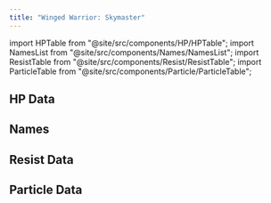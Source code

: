 ```yaml
---
title: "Winged Warrior: Skymaster"
---
```


import HPTable from "@site/src/components/HP/HPTable";
import NamesList from "@site/src/components/Names/NamesList";
import ResistTable from "@site/src/components/Resist/ResistTable";
import ParticleTable from "@site/src/components/Particle/ParticleTable";

## HP Data

<HPTable item_key="wingedwarriorskymaster" data_src="enemy" />

## Names

<NamesList item_key="wingedwarriorskymaster" data_src="enemy" />

## Resist Data

<ResistTable item_key="wingedwarriorskymaster" data_src="enemy" />

## Particle Data

<ParticleTable item_key="wingedwarriorskymaster" data_src="enemy" />